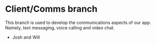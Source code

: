 # Client/Comms branch

This branch is used to develop the communications aspects of our app.
Namely, text messaging, voice calling and video chat.

- Josh and Will
